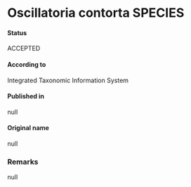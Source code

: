Oscillatoria contorta SPECIES
=======

#### Status
ACCEPTED

#### According to
Integrated Taxonomic Information System

#### Published in
null

#### Original name
null

### Remarks
null